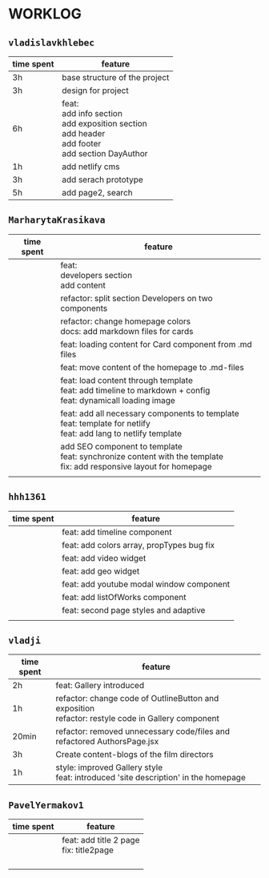 # WORKLOG  
## `vladislavkhlebec`
<table>
  <thead>
    <tr>
      <th>time spent</th>
      <th>feature</th>
    </tr>
  </thead>
  <tbody>
    <tr>
      <td>3h</td>
      <td>base structure of the project</td>
    </tr>
    <tr>
      <td>3h</td>
      <td>design for project</td>
    </tr>
    <tr>
      <td>6h</td>
      <td>feat:<br>
          add info section<br>
          add exposition section<br>
          add header<br>
          add footer<br>
          add section DayAuthor
      </td>
    </tr>
    <tr>
      <td>1h</td>
      <td>add netlify cms</td>
    </tr>
    <tr>
      <td>3h</td>
      <td>add serach prototype</td>
    </tr>
        <tr>
      <td>5h</td>
      <td>add page2, search</td>
    </tr>
  </tbody>
</table>

## `MarharytaKrasikava`
<table>
  <thead>
    <tr>
      <th>time spent</th>
      <th>feature</th>
    </tr>
  </thead>
  <tbody>
    <tr>
      <td></td>
      <td>feat:<br>
          developers section<br>
          add content
      </td>
    </tr>
    <tr>
      <td></td>
      <td>refactor: split section Developers on two components</td>
    </tr>
    <tr>
      <td></td>
      <td>refactor: change homepage colors<br>
          docs: add markdown files for cards<br>
      </td>
    </tr>
    <tr>
      <td></td>
      <td>feat: loading content for Card component from .md files</td>
    </tr>
    <tr>
      <td></td>
      <td>feat: move content of the homepage to .md-files<br>
      </td>
    </tr>
    <tr>
      <td></td>
      <td>feat: load content through template<br>
          feat: add timeline to markdown + config<br>
          feat: dynamicall loading image
      </td>
    </tr>
    <tr>
      <td></td>
      <td>feat: add all necessary components to template<br>
          feat: template for netlify<br>
          feat: add lang to netlify template
      </td>
    </tr>
    <tr>
      <td></td>
      <td>add SEO component to template<br>
          feat: synchronize content with the template<br>
          fix: add responsive layout for homepage
      </td>
    </tr>
    <tr>
      <td></td>
      <td></td>
    </tr>
  </tbody>
</table>

## `hhh1361`
<table>
  <thead>
    <tr>
      <th>time spent</th>
      <th>feature</th>
    </tr>
  </thead>
  <tbody>
    <tr>
      <td></td>
      <td>feat: add timeline component</td>
    </tr>
    <tr>
      <td></td>
      <td>feat: add colors array, propTypes bug fix</td>
    </tr>
    <tr>
      <td></td>
      <td>feat: add video widget</td>
    </tr>
    <tr>
      <td></td>
      <td>feat: add geo widget</td>
    </tr>
    <tr>
      <td></td>
      <td>feat: add youtube modal window component</td>
    </tr>
    <tr>
      <td></td>
      <td>feat: add listOfWorks component</td>
    </tr>
    <tr>
      <td></td>
      <td>feat: second page styles and adaptive</td>
    </tr>
    <tr>
      <td></td>
      <td></td>
    </tr>
  </tbody>
</table>

## `vladji`
<table>
  <thead>
    <tr>
      <th>time spent</th>
      <th>feature</th>
    </tr>
  </thead>
  <tbody>
    <tr>
      <td>2h</td>
      <td>feat: Gallery introduced</td>
    </tr>
    <tr>
      <td>1h</td>
      <td>refactor: change code of OutlineButton and exposition<br>
          refactor: restyle code in Gallery component
      </td>
    </tr>
    <tr>
      <td>20min</td>
      <td>refactor: removed unnecessary code/files and refactored AuthorsPage.jsx</td>
    </tr>
    <tr>
      <td>3h</td>
      <td>Create content-blogs of the film directors</td>
    </tr>
    <tr>
      <td>1h</td>
      <td>style: improved Gallery style<br>
      feat: introduced 'site description' in the homepage
      </td>
    </tr>
  </tbody>
</table>

## `PavelYermakov1`
<table>
  <thead>
    <tr>
      <th>time spent</th>
      <th>feature</th>
    </tr>
  </thead>
  <tbody>
    <tr>
      <td></td>
      <td>feat: add title 2 page<br>
          fix: title2page
      </td>
    </tr>
    <tr>
      <td></td>
      <td></td>
    </tr>
    <tr>
      <td></td>
      <td></td>
    </tr>
    <tr>
      <td></td>
      <td></td>
    </tr>
    <tr>
      <td></td>
      <td></td>
    </tr>
  </tbody>
</table>